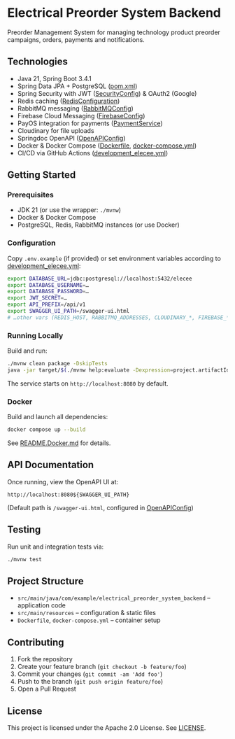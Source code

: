 # Electrical Preorder System Backend

Preorder Management System for managing technology product preorder campaigns, orders, payments and notifications.

## Technologies

- Java 21, Spring Boot 3.4.1  
- Spring Data JPA + PostgreSQL ([pom.xml](pom.xml))  
- Spring Security with JWT ([SecurityConfig](src/main/java/com/example/electrical_preorder_system_backend/config/SecurityConfig.java)) & OAuth2 (Google)  
- Redis caching ([RedisConfiguration](src/main/java/com/example/electrical_preorder_system_backend/config/redis/RedisConfiguration.java))  
- RabbitMQ messaging ([RabbitMQConfig](src/main/java/com/example/electrical_preorder_system_backend/config/rabbitmq/RabbitMQConfig.java))  
- Firebase Cloud Messaging ([FirebaseConfig](src/main/java/com/example/electrical_preorder_system_backend/config/firebase/FirebaseConfig.java))  
- PayOS integration for payments ([PaymentService](src/main/java/com/example/electrical_preorder_system_backend/service/payment/PaymentService.java))  
- Cloudinary for file uploads  
- Springdoc OpenAPI ([OpenAPIConfig](src/main/java/com/example/electrical_preorder_system_backend/config/swagger/OpenAPIConfig.java))  
- Docker & Docker Compose ([Dockerfile](Dockerfile), [docker-compose.yml](docker-compose.yml))  
- CI/CD via GitHub Actions ([development_elecee.yml](.github/workflows/development_elecee.yml))

## Getting Started

### Prerequisites

- JDK 21 (or use the wrapper: `./mvnw`)  
- Docker & Docker Compose  
- PostgreSQL, Redis, RabbitMQ instances (or use Docker)

### Configuration

Copy `.env.example` (if provided) or set environment variables according to [development_elecee.yml](.github/workflows/development_elecee.yml):

```bash
export DATABASE_URL=jdbc:postgresql://localhost:5432/elecee
export DATABASE_USERNAME=…
export DATABASE_PASSWORD=…
export JWT_SECRET=…
export API_PREFIX=/api/v1
export SWAGGER_UI_PATH=/swagger-ui.html
# …other vars (REDIS_HOST, RABBITMQ_ADDRESSES, CLOUDINARY_*, FIREBASE_*, PAYOS_CLIENT_ID, etc.)
```

### Running Locally

Build and run:

```bash
./mvnw clean package -DskipTests
java -jar target/$(./mvnw help:evaluate -Dexpression=project.artifactId -q)-$(./mvnw help:evaluate -Dexpression=project.version -q).jar
```

The service starts on `http://localhost:8080` by default.

### Docker

Build and launch all dependencies:

```bash
docker compose up --build
```

See [README.Docker.md](README.Docker.md) for details.

## API Documentation

Once running, view the OpenAPI UI at:

```
http://localhost:8080${SWAGGER_UI_PATH}
```

(Default path is `/swagger-ui.html`, configured in [OpenAPIConfig](src/main/java/com/example/electrical_preorder_system_backend/config/swagger/OpenAPIConfig.java))

## Testing

Run unit and integration tests via:

```bash
./mvnw test
```

## Project Structure

- `src/main/java/com/example/electrical_preorder_system_backend` – application code  
- `src/main/resources` – configuration & static files  
- `Dockerfile`, `docker-compose.yml` – container setup  

## Contributing

1. Fork the repository  
2. Create your feature branch (`git checkout -b feature/foo`)  
3. Commit your changes (`git commit -am 'Add foo'`)  
4. Push to the branch (`git push origin feature/foo`)  
5. Open a Pull Request  

## License

This project is licensed under the Apache 2.0 License. See [LICENSE](LICENSE).  
